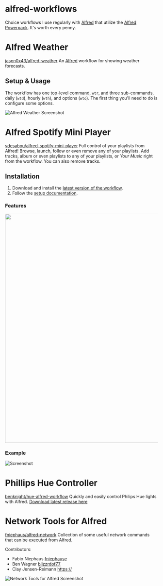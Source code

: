 # alfred-workflows
Choice workflows I use regularly with [Alfred](https://alfredapp.com) that utilize the [Alfred Powerpack](https://www.alfredapp.com/powerpack/).
It's worth every penny.

# Alfred Weather 
[jason0x43/alfred-weather](https://github.com/jason0x43/alfred-weather)
An [Alfred](https://alfredapp.com) workflow for showing weather forecasts.


## Setup & Usage
The workflow has one top-level command, `wtr`, and three sub-commands, daily (`wtd`), hourly (`wth`), and options (`wto`). The first thing you'll need to do is configure some options.

![Alfred Weather Screenshot](https://raw.github.com/mikefleder/alfred-workflows/main/img/alfred-weather-daily.png)

# Alfred Spotify Mini Player
[vdesabou/alfred-spotify-mini-player](https://github.com/vdesabou/alfred-spotify-mini-player)
Full control of your playlists from Alfred! Browse, launch, follow or even remove any of your playlists. Add tracks, album or even playlists to any of your playlists, or _Your Music_ right from the workflow. You can also remove tracks.

## Installation
1. Download and install the [latest version of the workflow](https://github.com/vdesabou/alfred-spotify-mini-player/releases/latest/download/spotifyminiplayer.alfredworkflow).
2. Follow the [setup documentation](https://alfred-spotify-mini-player.com/setup/).

### Features
 <span style="display:block;text-align:center">
    <img src="https://raw.github.com/mikefelder/alfred-workflows/main/img/alfred-spotify-mini-features.jpg" width="542" height="754">
</span>

### Example
![Screenshot](https://raw.github.com/mikefelder/alfred-workflows/main/img/alfred-spotify-mini.gif)

# Phillips Hue Controller
[benknight/hue-alfred-workflow](https://github.com/benknight/hue-alfred-workflow/)
Quickly and easily control Philips Hue lights with Alfred. [Download latest release here](https://github.com/benknight/hue-alfred-workflow/releases)


# Network Tools for Alfred
[fniephaus/alfred-network](https://github.com/fniephaus/alfred-network/)
Collection of some useful network commands that can be executed from Alfred.

Contributors:
- Fabio Niephaus [fniephause](https://github.com/fniephaus)
- Ben Wagner [blizzrdof77](https://github.com/blizzrdof77)
- Clay Jensen-Reimann [https://](https://github.com/clayreimann)

![Network Tools for Alfred Screenshot](https://raw.github.com/mikefelder/alfred-workflows/main/img/alfred-network-tools.png)
